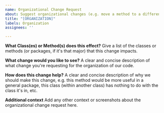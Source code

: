 ```yaml
---
name: Organizational Change Request
about: Suggest organizational changes (e.g. move a method to a different class).
title: "[ORGANIZATION]"
labels: Organization
assignees: ''

---
```


**What Class(es) or Method(s) does this effect?**
Give a list of the classes or methods (or packages, if it's that major) that this change impacts.

**What change would you like to see?**
A clear and concise description of what change you're requesting for the organization of our code.

**How does this change help?**
A clear and concise description of why we should make this change, e.g. this method would be more useful in a general package, this class (within another class) has nothing 
to do with the class it's in, etc.

**Additional context**
Add any other context or screenshots about the organizational change request here.
